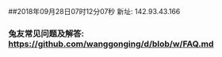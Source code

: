 ##2018年09月28日07时12分07秒 新址: 142.93.43.166
### 兔友常见问题及解答: https://github.com/wanggonging/d/blob/w/FAQ.md
